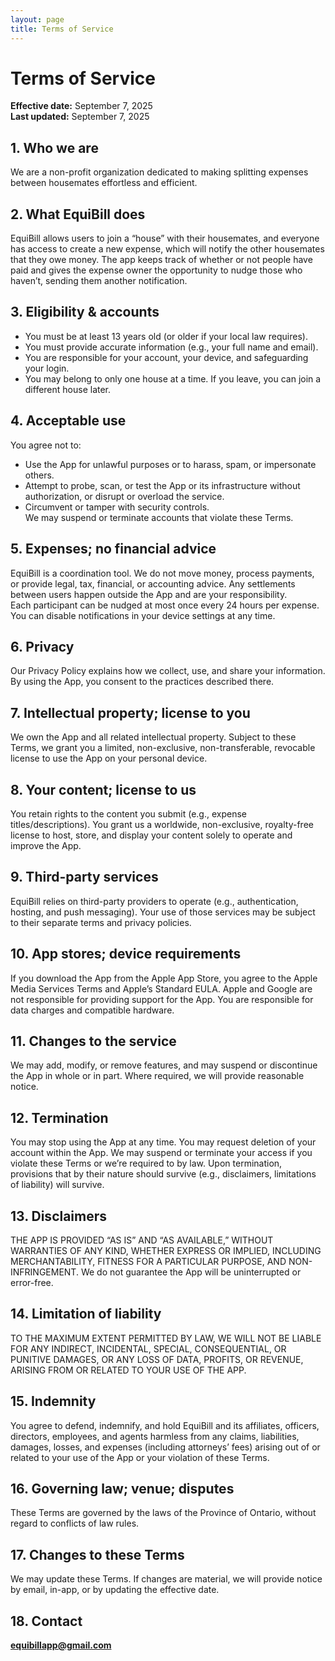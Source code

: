 ```yaml
---
layout: page
title: Terms of Service
---
```


<link rel="stylesheet" href="/legal-site/assets/css/custom.css">

# Terms of Service
**Effective date:** September 7, 2025  
**Last updated:** September 7, 2025

## 1. Who we are
We are a non-profit organization dedicated to making splitting expenses between housemates effortless and efficient.

## 2. What EquiBill does
EquiBill allows users to join a “house” with their housemates, and everyone has access to create a new expense, which will notify the other housemates that they owe money. The app keeps track of whether or not people have paid and gives the expense owner the opportunity to nudge those who haven’t, sending them another notification.

## 3. Eligibility & accounts
- You must be at least 13 years old (or older if your local law requires).
- You must provide accurate information (e.g., your full name and email).
- You are responsible for your account, your device, and safeguarding your login.
- You may belong to only one house at a time. If you leave, you can join a different house later.

## 4. Acceptable use
You agree not to:
- Use the App for unlawful purposes or to harass, spam, or impersonate others.
- Attempt to probe, scan, or test the App or its infrastructure without authorization, or disrupt or overload the service.
- Circumvent or tamper with security controls.  
We may suspend or terminate accounts that violate these Terms.

## 5. Expenses; no financial advice
EquiBill is a coordination tool. We do not move money, process payments, or provide legal, tax, financial, or accounting advice. Any settlements between users happen outside the App and are your responsibility.  
Each participant can be nudged at most once every 24 hours per expense. You can disable notifications in your device settings at any time.

## 6. Privacy
Our Privacy Policy explains how we collect, use, and share your information. By using the App, you consent to the practices described there.

## 7. Intellectual property; license to you
We own the App and all related intellectual property. Subject to these Terms, we grant you a limited, non-exclusive, non-transferable, revocable license to use the App on your personal device.

## 8. Your content; license to us
You retain rights to the content you submit (e.g., expense titles/descriptions). You grant us a worldwide, non-exclusive, royalty-free license to host, store, and display your content solely to operate and improve the App.

## 9. Third-party services
EquiBill relies on third-party providers to operate (e.g., authentication, hosting, and push messaging). Your use of those services may be subject to their separate terms and privacy policies.

## 10. App stores; device requirements
If you download the App from the Apple App Store, you agree to the Apple Media Services Terms and Apple’s Standard EULA. Apple and Google are not responsible for providing support for the App. You are responsible for data charges and compatible hardware.

## 11. Changes to the service
We may add, modify, or remove features, and may suspend or discontinue the App in whole or in part. Where required, we will provide reasonable notice.

## 12. Termination
You may stop using the App at any time. You may request deletion of your account within the App. We may suspend or terminate your access if you violate these Terms or we’re required to by law. Upon termination, provisions that by their nature should survive (e.g., disclaimers, limitations of liability) will survive.

## 13. Disclaimers
THE APP IS PROVIDED “AS IS” AND “AS AVAILABLE,” WITHOUT WARRANTIES OF ANY KIND, WHETHER EXPRESS OR IMPLIED, INCLUDING MERCHANTABILITY, FITNESS FOR A PARTICULAR PURPOSE, AND NON-INFRINGEMENT. We do not guarantee the App will be uninterrupted or error-free.

## 14. Limitation of liability
TO THE MAXIMUM EXTENT PERMITTED BY LAW, WE WILL NOT BE LIABLE FOR ANY INDIRECT, INCIDENTAL, SPECIAL, CONSEQUENTIAL, OR PUNITIVE DAMAGES, OR ANY LOSS OF DATA, PROFITS, OR REVENUE, ARISING FROM OR RELATED TO YOUR USE OF THE APP.

## 15. Indemnity
You agree to defend, indemnify, and hold EquiBill and its affiliates, officers, directors, employees, and agents harmless from any claims, liabilities, damages, losses, and expenses (including attorneys’ fees) arising out of or related to your use of the App or your violation of these Terms.

## 16. Governing law; venue; disputes
These Terms are governed by the laws of the Province of Ontario, without regard to conflicts of law rules.

## 17. Changes to these Terms
We may update these Terms. If changes are material, we will provide notice by email, in-app, or by updating the effective date.

## 18. Contact
**equibillapp@gmail.com**
